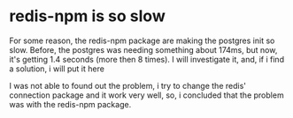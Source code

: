 # redis-npm is so slow
For some reason, the redis-npm package are making the postgres init so slow. Before, the postgres was needing something about 174ms, but now, it's getting 1.4 seconds (more then 8 times). I will investigate it, and, if i find a solution, i will put it here

I was not able to found out the problem, i try to change the redis' connection package and it work very well, so, i concluded that the problem was with the redis-npm package.

